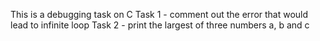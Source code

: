This is a debugging task on C
Task 1 - comment out the error that would lead to infinite loop
Task 2 - print the largest of three numbers a, b and c
